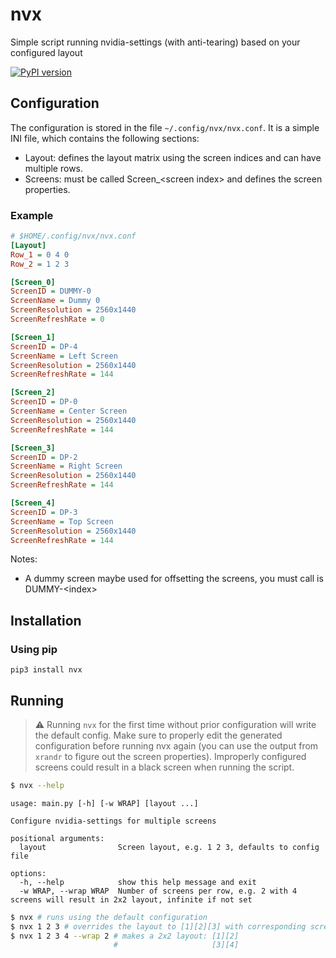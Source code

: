 # nvx
Simple script running nvidia-settings (with anti-tearing) based on your configured layout

[![PyPI version](https://badge.fury.io/py/nvx.svg)](https://badge.fury.io/py/nvx)

## Configuration

The configuration is stored in the file `~/.config/nvx/nvx.conf`.
It is a simple INI file, which contains the following sections:
- Layout: defines the layout matrix using the screen indices and can
have multiple rows.
- Screens: must be called Screen_\<screen index\> and defines the screen properties.

### Example

```ini
# $HOME/.config/nvx/nvx.conf
[Layout]
Row_1 = 0 4 0
Row_2 = 1 2 3

[Screen_0]
ScreenID = DUMMY-0
ScreenName = Dummy 0
ScreenResolution = 2560x1440
ScreenRefreshRate = 0

[Screen_1]
ScreenID = DP-4
ScreenName = Left Screen
ScreenResolution = 2560x1440
ScreenRefreshRate = 144

[Screen_2]
ScreenID = DP-0
ScreenName = Center Screen
ScreenResolution = 2560x1440
ScreenRefreshRate = 144

[Screen_3]
ScreenID = DP-2
ScreenName = Right Screen
ScreenResolution = 2560x1440
ScreenRefreshRate = 144

[Screen_4]
ScreenID = DP-3
ScreenName = Top Screen
ScreenResolution = 2560x1440
ScreenRefreshRate = 144
```

Notes:
- A dummy screen maybe used for offsetting the screens, you must call is DUMMY-\<index\>

## Installation
### Using pip

```shell
pip3 install nvx
```

## Running
> :warning: Running `nvx` for the first time without prior configuration will write the default config.
> Make sure to properly edit the generated configuration before running nvx again
> (you can use the output from `xrandr` to figure out the screen properties). Improperly configured
> screens could result in a black screen when running the script.

```bash
$ nvx --help
```

```text
usage: main.py [-h] [-w WRAP] [layout ...]

Configure nvidia-settings for multiple screens

positional arguments:
  layout                Screen layout, e.g. 1 2 3, defaults to config file

options:
  -h, --help            show this help message and exit
  -w WRAP, --wrap WRAP  Number of screens per row, e.g. 2 with 4 screens will result in 2x2 layout, infinite if not set
```

```bash
$ nvx # runs using the default configuration
$ nvx 1 2 3 # overrides the layout to [1][2][3] with corresponding screens ids from the configuration
$ nvx 1 2 3 4 --wrap 2 # makes a 2x2 layout: [1][2]
                       #                     [3][4]
```
